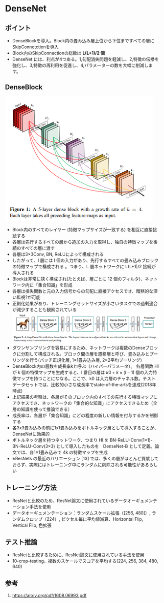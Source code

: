 # DenseNet
## ポイント
- DenseBlockを導入。Block内の畳み込み層上位から下位まですべての層にSkipConnetctionを導入
- Block内のSkipConnectionの総数は **L(L+1)/2 個**  
- DenseNet には、利点が4つある。1,勾配消失問題を軽減し、2,特徴の伝播を強化し、3,特徴の再利用を促進し、4,パラメーターの数を大幅に削減します。
## DenseBlock
<img alt="Dense Block" src="./image/dense_block.png"></img> 
- Block内のすべてのレイヤー (特徴マップサイズが一致する) を相互に直接接続する 
- 各層は先行するすべての層から追加の入力を取得し、独自の特徴マップを後続のすべての層に渡す 
- 各層は3×3Conv, BN, ReLUによって構成される
- したがって、l 層には l 個の入力があり、先行するすべての畳み込みブロックの特徴マップで構成される 。つまり、L 層ネットワークに L(L+1)/2 接続が導入される
- Blockは非常に狭く構成され(たとえば、層ごとに 12 個のフィルタ)、ネットワーク内に「集合知識」を形成 
- 各層は損失関数と元の入力信号からの勾配に直接アクセスでき、暗黙的な深い監視?が可能
- 正則化効果があり、トレーニングセットサイズが小さいタスクでの過剰適合が減少することも観察されている
<img alt="DenseNet Architecture" src="./image/densenet_archi.png"></img>
- ダウンサンプリングを容易にするため、ネットワークは複数のDenseブロックに分割して構成される。ブロック間の層を遷移層と呼び、畳み込みとプーリングを行う(バッチ正規化層, 1×1畳み込み層, 2×2平均プーリング)
- DenseBlock内の層数を成長率kと呼ぶ（ハイパーパラメータ）。 各層関数 Hl が k 個の特徴マップを生成すると、l 番目の層は $k0+k×(l−1)$ 個の入力特徴マップを持つことにななる。ここで、k0 は入力層のチャネル数。テストデータセットでは、比較的小さな成長率でstate-of-the-artsを達成(2018年時点)
- 上記結果の考察は、各層がそのブロック内のすべての先行する特徴マップにアクセスでき、ネットワークの「集合的な知識」にアクセスできるため（全層の知識を使って推論できる） 
- 成長率は、各層が「集合知識」にどの程度の新しい情報を付与するかを制御する
- 各3x3畳み込みの前に1x1畳み込みをボトルネック層として導入することが、DenseNetに効果的
- ボトルネック層を持つネットワーク、つまり Hl を BN-ReLU-Conv(1×1)-BN-ReLU-Conv(3×3) として導入したものを　DenseNet-B として定義。論文では、各1×1畳み込みで 4k の特徴マップを生成
- ※ResNets の最近のバリエーション [13] では、多くの層がほとんど貢献しておらず、実際にはトレーニング中にランダムに削除される可能性があるらしい 
## トレーニング方法
- ResNetと比較のため、ResNet論文に使用されているデータオーギュメンテーション手法を使用
- データオーギュメンテーション：ランダムスケール拡張（[256, 480]）, ランダムクロップ（224）, ピクセル毎に平均値減算、Horizontal Flip, Vertical Flip, 色拡張
## テスト推論
- ResNetと比較するために、ResNet論文に使用されている手法を使用
- 10-crop-testing。複数のスケールでスコアを平均する(224, 256, 384, 480, 640)
## 参考
1. https://arxiv.org/pdf/1608.06993.pdf

